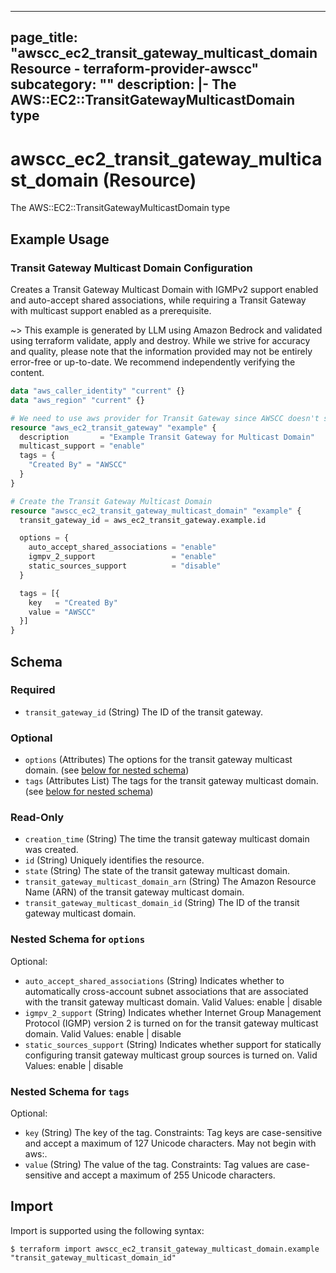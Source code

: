 
---
page_title: "awscc_ec2_transit_gateway_multicast_domain Resource - terraform-provider-awscc"
subcategory: ""
description: |-
  The AWS::EC2::TransitGatewayMulticastDomain type
---

# awscc_ec2_transit_gateway_multicast_domain (Resource)

The AWS::EC2::TransitGatewayMulticastDomain type

## Example Usage

### Transit Gateway Multicast Domain Configuration

Creates a Transit Gateway Multicast Domain with IGMPv2 support enabled and auto-accept shared associations, while requiring a Transit Gateway with multicast support enabled as a prerequisite.

~> This example is generated by LLM using Amazon Bedrock and validated using terraform validate, apply and destroy. While we strive for accuracy and quality, please note that the information provided may not be entirely error-free or up-to-date. We recommend independently verifying the content.

```terraform
data "aws_caller_identity" "current" {}
data "aws_region" "current" {}

# We need to use aws provider for Transit Gateway since AWSCC doesn't support multicast_support option
resource "aws_ec2_transit_gateway" "example" {
  description       = "Example Transit Gateway for Multicast Domain"
  multicast_support = "enable"
  tags = {
    "Created By" = "AWSCC"
  }
}

# Create the Transit Gateway Multicast Domain
resource "awscc_ec2_transit_gateway_multicast_domain" "example" {
  transit_gateway_id = aws_ec2_transit_gateway.example.id

  options = {
    auto_accept_shared_associations = "enable"
    igmpv_2_support                 = "enable"
    static_sources_support          = "disable"
  }

  tags = [{
    key   = "Created By"
    value = "AWSCC"
  }]
}
```

<!-- schema generated by tfplugindocs -->
## Schema

### Required

- `transit_gateway_id` (String) The ID of the transit gateway.

### Optional

- `options` (Attributes) The options for the transit gateway multicast domain. (see [below for nested schema](#nestedatt--options))
- `tags` (Attributes List) The tags for the transit gateway multicast domain. (see [below for nested schema](#nestedatt--tags))

### Read-Only

- `creation_time` (String) The time the transit gateway multicast domain was created.
- `id` (String) Uniquely identifies the resource.
- `state` (String) The state of the transit gateway multicast domain.
- `transit_gateway_multicast_domain_arn` (String) The Amazon Resource Name (ARN) of the transit gateway multicast domain.
- `transit_gateway_multicast_domain_id` (String) The ID of the transit gateway multicast domain.

<a id="nestedatt--options"></a>
### Nested Schema for `options`

Optional:

- `auto_accept_shared_associations` (String) Indicates whether to automatically cross-account subnet associations that are associated with the transit gateway multicast domain. Valid Values: enable | disable
- `igmpv_2_support` (String) Indicates whether Internet Group Management Protocol (IGMP) version 2 is turned on for the transit gateway multicast domain. Valid Values: enable | disable
- `static_sources_support` (String) Indicates whether support for statically configuring transit gateway multicast group sources is turned on. Valid Values: enable | disable


<a id="nestedatt--tags"></a>
### Nested Schema for `tags`

Optional:

- `key` (String) The key of the tag. Constraints: Tag keys are case-sensitive and accept a maximum of 127 Unicode characters. May not begin with aws:.
- `value` (String) The value of the tag. Constraints: Tag values are case-sensitive and accept a maximum of 255 Unicode characters.

## Import

Import is supported using the following syntax:

```shell
$ terraform import awscc_ec2_transit_gateway_multicast_domain.example "transit_gateway_multicast_domain_id"
```
